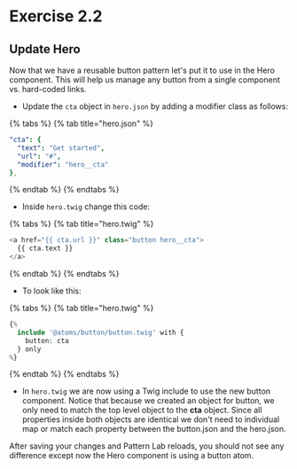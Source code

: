 # Exercise 2.2

## Update Hero

Now that we have a reusable button pattern let's put it to use in the Hero component. This will help us manage any button from a single component vs. hard-coded links.

* Update the `cta` object in `hero.json` by adding a modifier class as follows:

{% tabs %}
{% tab title="hero.json" %}
```yaml
"cta": {
  "text": "Get started",
  "url": "#",
  "modifier": "hero__cta"
},
```
{% endtab %}
{% endtabs %}

* Inside `hero.twig` change this code:

{% tabs %}
{% tab title="hero.twig" %}
```php
<a href="{{ cta.url }}" class="button hero__cta">
  {{ cta.text }}
</a>
```
{% endtab %}
{% endtabs %}

* To look like this:

{% tabs %}
{% tab title="hero.twig" %}
```php
{%
  include '@atoms/button/button.twig' with {
    button: cta
  } only
%}
```
{% endtab %}
{% endtabs %}

* In `hero.twig` we are now using a Twig include to use the new button component.  Notice that because we created an object for button, we only need to match the top level object to the **cta** object.  Since all properties inside both objects are identical we don't need to individual map or match each property between the button.json and the hero.json.

After saving your changes and Pattern Lab reloads, you should not see any difference except now the Hero component is using a button atom.

